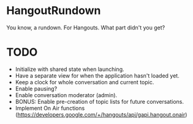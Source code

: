 HangoutRundown
==============

You know, a rundown. For Hangouts. What part didn't you get?


TODO
====
- Initialize with shared state when launching.
- Have a separate view for when the application hasn't loaded yet.
- Keep a clock for whole conversation and current topic.
- Enable pausing?
- Enable conversation moderator (admin).
- BONUS: Enable pre-creation of topic lists for future conversations.
- Implement On Air functions (https://developers.google.com/+/hangouts/api/gapi.hangout.onair)